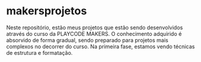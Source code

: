 # makersprojetos

Neste repositório, estão meus projetos que estão sendo desenvolvidos através do curso da PLAYCODE MAKERS. O conhecimento adquirido é absorvido de forma gradual, sendo preparado para projetos mais complexos no decorrer do curso. Na primeira fase, estamos vendo técnicas de estrutura e formatação.

